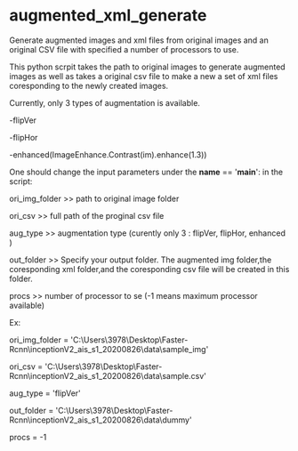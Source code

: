 # augmented_xml_generate
Generate augmented images and xml files from original images and an original CSV file with specified a number of processors to use.

This python scrpit takes the path to original images to generate augmented images as well as takes a original csv file to make a new a set of xml files coresponding to the newly created images.

Currently, only 3 types of augmentation is available.

-flipVer

-flipHor

-enhanced(ImageEnhance.Contrast(im).enhance(1.3))



One should change the input parameters under the __name__ == '__main__': in the script:

ori_img_folder >> path to original image folder

ori_csv >> full path of the proginal csv file

aug_type >> augmentation type (curently only 3 : flipVer, flipHor, enhanced )

out_folder >> Specify your output folder. The augmented img folder,the coresponding xml folder,and the coresponding csv file will be created in this folder.

procs >> number of processor to se (-1 means maximum processor available)


Ex:

ori_img_folder = 'C:\\Users\\3978\\Desktop\\Faster-Rcnn\\inceptionV2_ais_s1_20200826\\data\\sample_img'

ori_csv = 'C:\\Users\\3978\\Desktop\\Faster-Rcnn\\inceptionV2_ais_s1_20200826\\data\\sample.csv'

aug_type = 'flipVer'

out_folder = 'C:\\Users\\3978\\Desktop\\Faster-Rcnn\\inceptionV2_ais_s1_20200826\\data\\dummy'

procs = -1   

